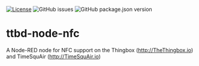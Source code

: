 [![License](https://img.shields.io/badge/license-unlicense-blue.svg)](http://unlicense.org)
![GitHub issues](https://img.shields.io/github/issues-raw/thethingbox/ttbd-node-nfc.svg)
![GitHub package.json version](https://img.shields.io/github/package-json/v/thethingbox/ttbd-node-nfc.svg)

# ttbd-node-nfc

A Node-RED node for NFC support on the Thingbox (http://TheThingbox.io) and TimeSquAir (http://TimeSquAir.io)

